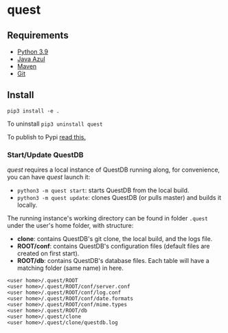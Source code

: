 # quest

## Requirements

- [Python 3.9](https://www.python.org/downloads/release/python-390/)
- [Java Azul](https://www.azul.com/downloads/?package=jdk)
- [Maven](https://maven.apache.org/download.cgi)
- [Git](https://git-scm.com/download)

## Install

`pip3 install -e .`

To uninstall `pip3 uninstall quest`

To publish to Pypi [read this.](https://gist.github.com/asaah18/5dfda79cbddf9ef6a5b74587dfb9e706#publish-a-package-in-pypi)

### Start/Update QuestDB

*quest* requires a local instance of QuestDB running along, for convenience, you can have *quest* launch it:

- `python3 -m quest start`: starts QuestDB from the local build.
- `python3 -m quest update`: clones QuestDB (or pulls master) and builds it locally.

The running instance's working directory can be found in folder `.quest` under the user's home folder, with structure:

- **clone**: contains QuestDB's git clone, the local build, and the logs file.
- **ROOT/conf**: contains QuestDB's configuration files (default files are created on first start).
- **ROOT/db**: contains QuestDB's database files. Each table will have a matching folder (same name) in here.

```shell
<user home>/.quest/ROOT 
<user home>/.quest/ROOT/conf/server.conf
<user home>/.quest/ROOT/conf/log.conf
<user home>/.quest/ROOT/conf/date.formats
<user home>/.quest/ROOT/conf/mime.types
<user home>/.quest/ROOT/db 
<user home>/.quest/clone
<user home>/.quest/clone/questdb.log 
```
